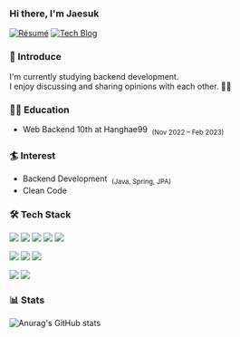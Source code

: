### Hi there, I'm Jaesuk

[![Résumé](https://img.shields.io/badge/Résumé-FF6900?style=flat-round&logo=Read-the-Docs&logoColor=white&link=https://suhjaesuk.oopy.io/)](https://suhjaesuk.oopy.io/)
[![Tech Blog](http://img.shields.io/badge/-Tech%20blog-black?style=flat-round&logo=github&link=https://jaesuks-devlog.oopy.io/)](https://jaesuks-devlog.oopy.io/)

### 🎤 Introduce

I'm currently studying backend development.<br>
I enjoy discussing and sharing opinions with each other. 🙋‍♂️


### 🧑‍💻 Education
- Web Backend 10th at Hanghae99 &nbsp;<sub>(Nov 2022 – Feb 2023)</sub>


### 🏄 Interest
- Backend Development &nbsp;<sub>(Java, Spring, JPA)</sub>
- Clean Code


### 🛠 Tech Stack
<img src="https://img.shields.io/badge/Java-007396?style=flat&logo=Java&logoColor=white"/> <img src="https://img.shields.io/badge/Spring-6DB33F?style=flat&logo=Spring&logoColor=white"/> <img src="https://img.shields.io/badge/Spring Boot-6DB33F?style=flat&logo=SpringBoot&logoColor=white"/> <img src="https://img.shields.io/badge/Spring Data JPA-6DB33F?style=flat&logo=Spring Data JPA&logoColor=white"/>  <img src="https://img.shields.io/badge/MySQL-4479A1?style=flat&logo=MySQL&logoColor=white"/> 

<img src="https://img.shields.io/badge/AWS-232F3E?style=flat&logo=AmazonAWS&logoColor=white"/> <img src="https://img.shields.io/badge/AWS EC2%20-%23FF9900.svg?&style=flat&logo=amazon-aws&logoColor=white"/> <img src="https://img.shields.io/badge/Nginx-009639.svg?&style=flat&logo=Nginx&logoColor=white"/>

<img src="https://img.shields.io/badge/Git-F05032?style=flat&logo=Git&logoColor=white"/> <img src="https://img.shields.io/badge/GitHub-181717?style=flat&logo=GitHub&logoColor=white"/> 

 ### 📊 Stats
![Anurag's GitHub stats](https://github-readme-stats.vercel.app/api?username=suhjaesuk&show_icons=true&theme=radical)
